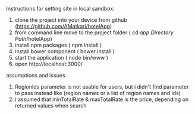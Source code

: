 Instructions for setting site in local sandbox:
1. clone the project into your device from github (https://github.com/AMatkari/hotelApp)
2. from command line move to the project folder ( cd *app Directory Path*/hotelApp)
3. install npm packages ( npm install )
4. install bower component ( bower install )
5. start the application ( node bin/www )
6. open http://localhost:3000/

assumptions and issues
1. RegionIds parameter is not usable for users, but i didn't find parameter to pass instead like (region         names or a list of region names and ids)  
2. i assumed that minTotalRate & maxTotalRate is the price, depending on returned values when search